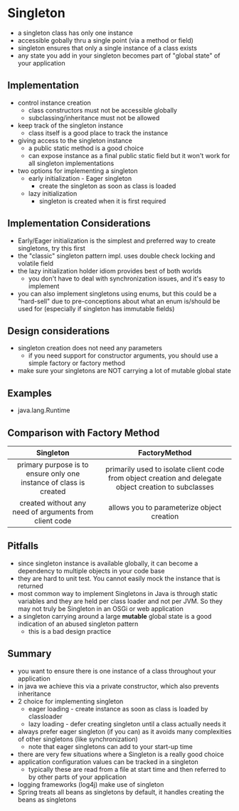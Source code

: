 # Singleton
* a singleton class has only one instance
* accessible gobally thru a single point (via a method or field)
* singleton ensures that only a single instance of a class exists
* any state you add in your singleton becomes part of "global state" of your application

## Implementation
* control instance creation
    * class constructors must not be accessible globally
    * subclassing/inheritance must not be allowed
* keep track of the singleton instance
    * class itself is a good place to track the instance
* giving access to the singleton instance
    * a public static method is a good choice
    * can expose instance as a final public static field but it won't work for all singleton implementations
* two options for implementing a singleton
    * early initialization - Eager singleton
        * create the singleton as soon as class is loaded
    * lazy initialization
        * singleton is created when it is first required

## Implementation Considerations
* Early/Eager initialization is the simplest and preferred way to create singletons, try this first
* the "classic" singleton pattern impl. uses double check locking and volatile field
* the lazy initialization holder idiom provides best of both worlds
    * you don't have to deal with synchronization issues, and it's easy to implement
* you can also implement singletons using enums, but this could be a "hard-sell" due to pre-conceptions about
what an enum is/should be used for (especially if singleton has immutable fields)

## Design considerations
* singleton creation does not need any parameters
    * if you need support for constructor arguments, you should use a simple factory or factory method
* make sure your singletons are NOT carrying a lot of mutable global state

## Examples
* java.lang.Runtime

## Comparison with Factory Method
Singleton | FactoryMethod
:---:|:---:
primary purpose is to ensure only one instance of class is created | primarily used to isolate client code from object creation and delegate object creation to subclasses
created without any need of arguments from client code | allows you to parameterize object creation


## Pitfalls
* since singleton instance is available globally, it can become a dependency to multiple objects in your code base
* they are hard to unit test. You cannot easily mock the instance that is returned
* most common way to implement Singletons in Java is through static variables and they are held per class loader
and not per JVM. So they may not truly be Singleton in an OSGi or web application
* a singleton carrying around a large **mutable** global state is a good indication of an abused singleton pattern
    * this is a bad design practice

## Summary
* you want to ensure there is one instance of a class throughout your application
* in java we achieve this via a private constructor, which also prevents inheritance
* 2 choice for implementing singleton
    * eager loading - create instance as soon as class is loaded by classloader
    * lazy loading - defer creating singleton until a class actually needs it
* always prefer eager singleton (if you can) as it avoids many complexities of other singletons (like synchronization)
    * note that eager singletons can add to your start-up time
* there are very few situations where a Singleton is a really good choice
* application configuration values can be tracked in a singleton
    * typically these are read from a file at start time and then referred to by other parts of your application
* logging frameworks (log4j) make use of singleton 
* Spring treats all beans as singletons by default, it handles creating the beans as singletons 